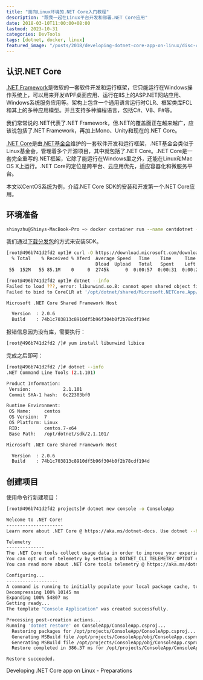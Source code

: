 ```yaml
---
title: "面向Linux环境的.NET Core入门教程"
description: "跟我一起在Linux平台开发和部署.NET Core应用"
date: 2018-03-10T11:00:00+08:00
lastmod: 2023-10-31
categories: DevTools
tags: [dotnet, docker, linux]
featured_image: "/posts/2018/developing-dotnet-core-app-on-linux/disc-cover-1489083.jpg"
---
```


## 认识.NET Core

[.NET Framework](https://docs.microsoft.com/en-us/dotnet/)是微软的一套软件开发和运行框架，它只能运行在Windows操作系统上，可以用来开发WPF桌面应用、运行在IIS上的ASP.NET网站应用、Windows系统服务应用等。架构上包含一个通用语言运行时CLR、框架类库FCL和其上的多种应用模型。并且支持多种编程语言，包括C#、VB、F#等。

我们常常说的.NET代表了.NET Framework，但.NET的覆盖面正在越来越广，应该说包括了.NET Framework，再加上Mono、Unity和现在的.NET Core。

[.NET Core](https://github.com/dotnet/core)是由[.NET基金会](https://www.dotnetfoundation.org)维护的一套软件开发和运行框架，.NET基金会类似于Linux基金会，管理着多个开源项目，其中就包括了.NET Core。.NET Core是一套完全重写的.NET框架，它除了能运行在Windows里之外，还能在Linux和Mac OS X上运行。.NET Core的定位是跨平台、云应用优先，适应容器化和微服务平台。

本文以CentOS系统为例，介绍.NET Core SDK的安装和开发第一个.NET Core应用。

## 环境准备

```bash
shinyzhu@Shinys-MacBook-Pro ~> docker container run --name centdotnet -it centos bash
```

我们通过[下载分发包](https://www.microsoft.com/net/download/all)的方式来安装SDK。

```bash
[root@496b741d2fd2 opt]# curl -O https://download.microsoft.com/download/D/C/F/DCFA73BE-93CE-4DA0-AB76-98972FD6E475/dotnet-sdk-2.1.101-linux-x64.tar.gz
  % Total    % Received % Xferd  Average Speed   Time    Time     Time  Current
                                 Dload  Upload   Total   Spent    Left  Speed
 55  152M   55 85.1M    0     0  2745k      0  0:00:57  0:00:31  0:00:26 1375k
```

```bash
[root@496b741d2fd2 opt]# dotnet --info
Failed to load ???, error: libunwind.so.8: cannot open shared object file: No such file or directory
Failed to bind to CoreCLR at '/opt/dotnet/shared/Microsoft.NETCore.App/2.0.6/libcoreclr.so'

Microsoft .NET Core Shared Framework Host

  Version  : 2.0.6
  Build    : 74b1c703813c8910df5b96f304b0f2b78cdf194d
```

报错信息因为没有库，需要执行：

```bash
[root@496b741d2fd2 /]# yum install libunwind libicu
```

完成之后即可：

```bash
[root@496b741d2fd2 /]# dotnet --info
.NET Command Line Tools (2.1.101)

Product Information:
 Version:            2.1.101
 Commit SHA-1 hash:  6c22303bf0

Runtime Environment:
 OS Name:     centos
 OS Version:  7
 OS Platform: Linux
 RID:         centos.7-x64
 Base Path:   /opt/dotnet/sdk/2.1.101/

Microsoft .NET Core Shared Framework Host

  Version  : 2.0.6
  Build    : 74b1c703813c8910df5b96f304b0f2b78cdf194d
```

## 创建项目

使用命令行新建项目：

```bash
[root@496b741d2fd2 projects]# dotnet new console -o ConsoleApp

Welcome to .NET Core!
---------------------
Learn more about .NET Core @ https://aka.ms/dotnet-docs. Use dotnet --help to see available commands or go to https://aka.ms/dotnet-cli-docs.

Telemetry
--------------
The .NET Core tools collect usage data in order to improve your experience. The data is anonymous and does not include command-line arguments. The data is collected by Microsoft and shared with the community.
You can opt out of telemetry by setting a DOTNET_CLI_TELEMETRY_OPTOUT environment variable to 1 using your favorite shell.
You can read more about .NET Core tools telemetry @ https://aka.ms/dotnet-cli-telemetry.

Configuring...
-------------------
A command is running to initially populate your local package cache, to improve restore speed and enable offline access. This command will take up to a minute to complete and will only happen once.
Decompressing 100% 10145 ms
Expanding 100% 54807 ms
Getting ready...
The template "Console Application" was created successfully.

Processing post-creation actions...
Running 'dotnet restore' on ConsoleApp/ConsoleApp.csproj...
  Restoring packages for /opt/projects/ConsoleApp/ConsoleApp.csproj...
  Generating MSBuild file /opt/projects/ConsoleApp/obj/ConsoleApp.csproj.nuget.g.props.
  Generating MSBuild file /opt/projects/ConsoleApp/obj/ConsoleApp.csproj.nuget.g.targets.
  Restore completed in 386.37 ms for /opt/projects/ConsoleApp/ConsoleApp.csproj.

Restore succeeded.
```

Developing .NET Core app on Linux - Preparations